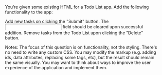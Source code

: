 You're given some existing HTML for a Todo List app. 
Add the following functionality to the app:

Add new tasks on clicking the "Submit" button.
The <input> field should be cleared upon successful addition.
Remove tasks from the Todo List upon clicking the "Delete" button.

Notes:
The focus of this question is on functionality, not the styling. 
There's no need to write any custom CSS.
You may modify the markup (e.g. adding ids, data attributes, replacing some tags, etc), 
but the result should remain the same visually.
You may want to think about ways to improve the user experience of the application and implement them.